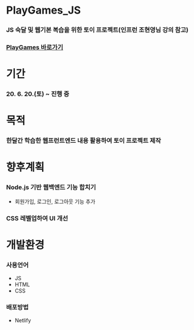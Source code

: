 # PlayGames_JS
### JS 숙달 및 웹기본 복습을 위한 토이 프로젝트(인프런 조현영님 강의 참고)
### [PlayGames 바로가기](https://playgames.netlify.app/)

# 기간
### 20. 6. 20.(토) ~ 진행 중

# 목적
### 한달간 학습한 웹프런트엔드 내용 활용하여 토이 프로젝트 제작

# 향후계획
### Node.js 기반 웹백엔드 기능 합치기
* 회원가입, 로그인, 로그아웃 기능 추가 
### CSS 레벨업하여 UI 개선

# 개발환경
### 사용언어
* JS
* HTML
* CSS
### 배포방법
* Netlify
